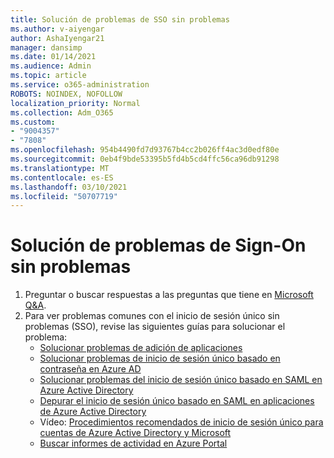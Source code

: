 ```yaml
---
title: Solución de problemas de SSO sin problemas
ms.author: v-aiyengar
author: AshaIyengar21
manager: dansimp
ms.date: 01/14/2021
ms.audience: Admin
ms.topic: article
ms.service: o365-administration
ROBOTS: NOINDEX, NOFOLLOW
localization_priority: Normal
ms.collection: Adm_O365
ms.custom:
- "9004357"
- "7808"
ms.openlocfilehash: 954b4490fd7d93767b4cc2b026ff4ac3d0edf80e
ms.sourcegitcommit: 0eb4f9bde53395b5fd4b5cd4ffc56ca96db91298
ms.translationtype: MT
ms.contentlocale: es-ES
ms.lasthandoff: 03/10/2021
ms.locfileid: "50707719"
---
```

# <a name="troubleshooting-seamless-single-sign-on-issues"></a>Solución de problemas de Sign-On sin problemas

1. Preguntar o buscar respuestas a las preguntas que tiene en [Microsoft Q&A](https://docs.microsoft.com/azure/active-directory/reports-monitoring/howto-find-activity-reports#troubleshoot-issues-with-activity-reports).
1. Para ver problemas comunes con el inicio de sesión único sin problemas (SSO), revise las siguientes guías para solucionar el problema:
    - [Solucionar problemas de adición de aplicaciones](https://docs.microsoft.com/azure/active-directory/manage-apps/troubleshoot-adding-apps) 
    - [Solucionar problemas de inicio de sesión único basado en contraseña en Azure AD](https://docs.microsoft.com/azure/active-directory/manage-apps/troubleshoot-password-based-sso) 
    - [Solucionar problemas del inicio de sesión único basado en SAML en Azure Active Directory](https://docs.microsoft.com/azure/active-directory/manage-apps/troubleshoot-saml-based-sso) 
    - [Depurar el inicio de sesión único basado en SAML en aplicaciones de Azure Active Directory](https://docs.microsoft.com/azure/active-directory/manage-apps/debug-saml-sso-issues) 
    - Vídeo: [Procedimientos recomendados de inicio de sesión único para cuentas de Azure Active Directory y Microsoft](https://azure.microsoft.com/resources/videos/ignite-2018-single-sign-on-best-practices-for-azure-active-directory-and-microsoft-accounts/) 
    - [Buscar informes de actividad en Azure Portal](https://docs.microsoft.com/azure/active-directory/reports-monitoring/howto-find-activity-reports#troubleshoot-issues-with-activity-reports)